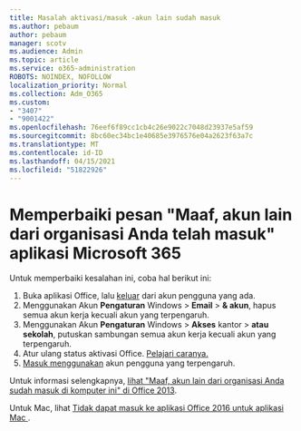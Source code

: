 ```yaml
---
title: Masalah aktivasi/masuk -akun lain sudah masuk
ms.author: pebaum
author: pebaum
manager: scotv
ms.audience: Admin
ms.topic: article
ms.service: o365-administration
ROBOTS: NOINDEX, NOFOLLOW
localization_priority: Normal
ms.collection: Adm_O365
ms.custom:
- "3407"
- "9001422"
ms.openlocfilehash: 76eef6f89cc1cb4c26e9022c7048d23937e5af59
ms.sourcegitcommit: 8bc60ec34bc1e40685e3976576e04a2623f63a7c
ms.translationtype: MT
ms.contentlocale: id-ID
ms.lasthandoff: 04/15/2021
ms.locfileid: "51822926"
---
```

# <a name="fixing-the-microsoft-365-apps-sorry-another-account-from-your-organization-is-already-signed-in-message"></a>Memperbaiki pesan "Maaf, akun lain dari organisasi Anda telah masuk" aplikasi Microsoft 365

Untuk memperbaiki kesalahan ini, coba hal berikut ini:

1. Buka aplikasi Office, lalu [keluar](https://support.office.com/article/5a20dc11-47e9-4b6f-945d-478cb6d92071) dari akun pengguna yang ada.   
2. Menggunakan Akun **Pengaturan** Windows  >  **Email**  >  **& akun**, hapus semua akun kerja kecuali akun yang terpengaruh. 
3. Menggunakan Akun **Pengaturan** Windows  >  **Akses** kantor  >  **atau sekolah**, putuskan sambungan semua akun kerja kecuali akun yang terpengaruh. 
4. Atur ulang status aktivasi Office. [Pelajari caranya.](https://docs.microsoft.com/office365/troubleshoot/activation/reset-office-365-proplus-activation-state
)
5. [Masuk menggunakan](https://support.office.com/article/628ea040-f265-49de-b986-be09c3ebf8a9) akun pengguna yang terpengaruh. 

Untuk informasi selengkapnya, [lihat "Maaf, akun lain dari organisasi Anda sudah masuk di komputer ini" di Office 2013](https://docs.microsoft.com/office/troubleshoot/error-messages/another-account-already-signed-in).

Untuk Mac, lihat [Tidak dapat masuk ke aplikasi Office 2016 untuk aplikasi Mac ](https://docs.microsoft.com/office365/troubleshoot/authentication/sign-in-to-office-2016-for-mac-fail).